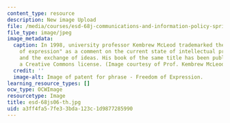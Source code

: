 ```yaml
---
content_type: resource
description: New image Upload
file: /media/courses/esd-68j-communications-and-information-policy-spring-2006/a3ff4fa57fe33bda123c1d9877285990_esd-68js06-th.jpg
file_type: image/jpeg
image_metadata:
  caption: In 1998, university professor Kembrew McLeod trademarked the phrase "freedom
    of expression" as a comment on the current state of intellectual property law
    and the exchange of ideas. His book of the same title has been published under
    a Creative Commons license. (Image courtesy of Prof. Kembrew McLeod.)
  credit: ''
  image-alt: Image of patent for phrase - Freedom of Expression.
learning_resource_types: []
ocw_type: OCWImage
resourcetype: Image
title: esd-68js06-th.jpg
uid: a3ff4fa5-7fe3-3bda-123c-1d9877285990
---
```

